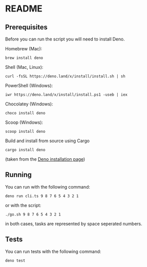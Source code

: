 # README

## Prerequisites

Before you can run the script you will need to install Deno.

Homebrew (Mac):

`brew install deno`

Shell (Mac, Linux):

`curl -fsSL https://deno.land/x/install/install.sh | sh`

PowerShell (Windows):

`iwr https://deno.land/x/install/install.ps1 -useb | iex`

Chocolatey (Windows):

`choco install deno`

Scoop (Windows):

`scoop install deno`

Build and install from source using Cargo

`cargo install deno`

(taken from the [Deno installation page](https://deno.land/#installation))


## Running

You can run with the following command:

```
deno run cli.ts 9 8 7 6 5 4 3 2 1
```
or with the script:
```
./go.sh 9 8 7 6 5 4 3 2 1
```
in both cases, tasks are represented by space seperated numbers.


## Tests

You can run tests with the following command:

```
deno test
```
